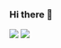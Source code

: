 ### Hi there 👋
<img src="https://img.shields.io/badge/LibreOffice-green?style=for-the-badge&logo=libreoffice&logoColor=white"/>
<img src="https://img.shields.io/badge/Arduino-blue?style=for-the-badge&logo=arduino&logoColor=white"/>
